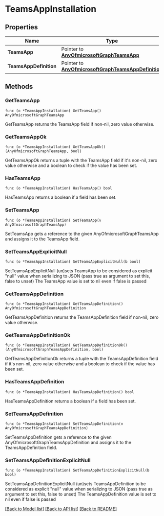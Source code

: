 # TeamsAppInstallation

## Properties

Name | Type | Description | Notes
------------ | ------------- | ------------- | -------------
**TeamsApp** | Pointer to [**AnyOfmicrosoftGraphTeamsApp**](anyOf&lt;microsoft.graph.teamsApp&gt;.md) |  | [optional] 
**TeamsAppDefinition** | Pointer to [**AnyOfmicrosoftGraphTeamsAppDefinition**](anyOf&lt;microsoft.graph.teamsAppDefinition&gt;.md) |  | [optional] 

## Methods

### GetTeamsApp

`func (o *TeamsAppInstallation) GetTeamsApp() AnyOfmicrosoftGraphTeamsApp`

GetTeamsApp returns the TeamsApp field if non-nil, zero value otherwise.

### GetTeamsAppOk

`func (o *TeamsAppInstallation) GetTeamsAppOk() (AnyOfmicrosoftGraphTeamsApp, bool)`

GetTeamsAppOk returns a tuple with the TeamsApp field if it's non-nil, zero value otherwise
and a boolean to check if the value has been set.

### HasTeamsApp

`func (o *TeamsAppInstallation) HasTeamsApp() bool`

HasTeamsApp returns a boolean if a field has been set.

### SetTeamsApp

`func (o *TeamsAppInstallation) SetTeamsApp(v AnyOfmicrosoftGraphTeamsApp)`

SetTeamsApp gets a reference to the given AnyOfmicrosoftGraphTeamsApp and assigns it to the TeamsApp field.

### SetTeamsAppExplicitNull

`func (o *TeamsAppInstallation) SetTeamsAppExplicitNull(b bool)`

SetTeamsAppExplicitNull (un)sets TeamsApp to be considered as explicit "null" value
when serializing to JSON (pass true as argument to set this, false to unset)
The TeamsApp value is set to nil even if false is passed
### GetTeamsAppDefinition

`func (o *TeamsAppInstallation) GetTeamsAppDefinition() AnyOfmicrosoftGraphTeamsAppDefinition`

GetTeamsAppDefinition returns the TeamsAppDefinition field if non-nil, zero value otherwise.

### GetTeamsAppDefinitionOk

`func (o *TeamsAppInstallation) GetTeamsAppDefinitionOk() (AnyOfmicrosoftGraphTeamsAppDefinition, bool)`

GetTeamsAppDefinitionOk returns a tuple with the TeamsAppDefinition field if it's non-nil, zero value otherwise
and a boolean to check if the value has been set.

### HasTeamsAppDefinition

`func (o *TeamsAppInstallation) HasTeamsAppDefinition() bool`

HasTeamsAppDefinition returns a boolean if a field has been set.

### SetTeamsAppDefinition

`func (o *TeamsAppInstallation) SetTeamsAppDefinition(v AnyOfmicrosoftGraphTeamsAppDefinition)`

SetTeamsAppDefinition gets a reference to the given AnyOfmicrosoftGraphTeamsAppDefinition and assigns it to the TeamsAppDefinition field.

### SetTeamsAppDefinitionExplicitNull

`func (o *TeamsAppInstallation) SetTeamsAppDefinitionExplicitNull(b bool)`

SetTeamsAppDefinitionExplicitNull (un)sets TeamsAppDefinition to be considered as explicit "null" value
when serializing to JSON (pass true as argument to set this, false to unset)
The TeamsAppDefinition value is set to nil even if false is passed

[[Back to Model list]](../README.md#documentation-for-models) [[Back to API list]](../README.md#documentation-for-api-endpoints) [[Back to README]](../README.md)


